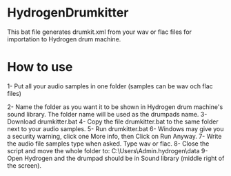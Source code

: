 # HydrogenDrumkitter
This bat file generates drumkit.xml from your wav or flac files for importation to Hydrogen drum machine.

# How to use
1- Put all your audio samples in one folder (samples can be wav och flac files)

2- Name the folder as you want it to be shown in Hydrogen drum machine's sound library. The folder name will be used as the drumpads name.
3- Download drumkitter.bat 
4- Copy the file drumkitter.bat to the same folder next to your audio samples.
5- Run drumkitter.bat
6- Windows may give you a security warning, click one More info, then Click on Run Anyway.
7- Write the audio file samples type when asked. Type wav or flac.
8- Close the script and move the whole folder to: C:\Users\Admin\.hydrogen\data
9- Open Hydrogen and the drumpad should be in Sound library (middle right of the screen).






